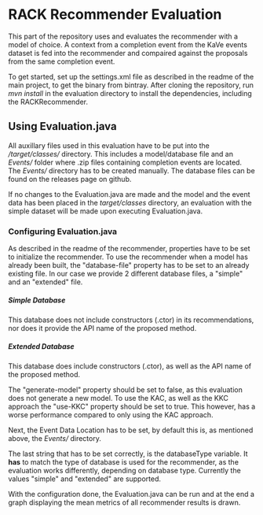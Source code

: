 # RACK Recommender Evaluation
This part of the repository uses and evaluates the recommender with a model of choice. A context from a completion event from the KaVe events dataset is fed into the recommender and compaired against the proposals from the same completion event.

To get started, set up the settings.xml file as described in the readme of the main project, to get the binary from bintray. After cloning the repository, run *mvn install* in the evaluation directory to install the dependencies, including the RACKRecommender.

## Using Evaluation.java
All auxillary files used in this evaluation have to be put into the */target/classes/* directory. This includes a model/database file and an *Events/* folder where .zip files containing completion events are located. The *Events/* directory has to be created manually. The database files can be found on the releases page on github.

If no changes to the Evaluation.java are made and the model and the event data has been placed in the *target/classes* directory, an evaluation with the simple dataset will be made upon executing Evaluation.java.

### Configuring Evaluation.java

As described in the readme of the recommender, properties have to be set to initialize the recommender. To use the recommender when a model has already been built, the "database-file" property has to be set to an already existing file. In our case we provide 2 different database files, a "simple" and an "extended" file.
##### Simple Database
This database does not include constructors (.ctor) in its recommendations, nor does it provide the API name of the proposed method.
##### Extended Database
This database does include constructors (.ctor), as well as the API name of the proposed method.

The "generate-model" property should be set to false, as this evaluation does not generate a new model. To use the KAC, as well as the KKC approach the "use-KKC" property should be set to true. This however, has a worse performance compared to only using the KAC approach.

Next, the Event Data Location has to be set, by default this is, as mentioned above, the *Events/* directory.

The last string that has to be set correctly, is the databaseType variable. It **has** to match the type of database is used for the recommender, as the evaluation works differently, depending on database type. Currently the values "simple" and "extended" are supported.

With the configuration done, the Evaluation.java can be run and at the end a graph displaying the mean metrics of all recommender results is drawn.